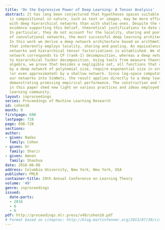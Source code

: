 ```yaml
---
title: 'On the Expressive Power of Deep Learning: A Tensor Analysis'
abstract: It has long been conjectured that hypotheses spaces suitable for data that
  is compositional in nature, such as text or images, may be more efficiently represented
  with deep hierarchical networks than with shallow ones. Despite the vast empirical
  evidence supporting this belief, theoretical justifications to date are limited.
  In particular, they do not account for the locality, sharing and pooling constructs
  of convolutional networks, the most successful deep learning architecture to date.
  In this work we derive a deep network architecture based on arithmetic circuits
  that inherently employs locality, sharing and pooling. An equivalence between the
  networks and hierarchical tensor factorizations is established. We show that a shallow
  network corresponds to CP (rank-1) decomposition, whereas a deep network corresponds
  to Hierarchical Tucker decomposition. Using tools from measure theory and matrix
  algebra, we prove that besides a negligible set, all functions that can be implemented
  by a deep network of polynomial size, require exponential size in order to be realized
  (or even approximated) by a shallow network. Since log-space computation transforms
  our networks into SimNets, the result applies directly to a deep learning architecture
  demonstrating promising empirical performance. The construction and theory developed
  in this paper shed new light on various practices and ideas employed by the deep
  learning community.
layout: inproceedings
series: Proceedings of Machine Learning Research
id: cohen16
month: 0
firstpage: 698
lastpage: 728
page: 698-728
sections: 
author:
- given: Nadav
  family: Cohen
- given: Or
  family: Sharir
- given: Amnon
  family: Shashua
date: 2016-06-06
address: Columbia University, New York, New York, USA
publisher: PMLR
container-title: 29th Annual Conference on Learning Theory
volume: '49'
genre: inproceedings
issued:
  date-parts:
  - 2016
  - 6
  - 6
pdf: http://proceedings.mlr.press/v49/cohen16.pdf
# Format based on citeproc: http://blog.martinfenner.org/2013/07/30/citeproc-yaml-for-bibliographies/
---
```

